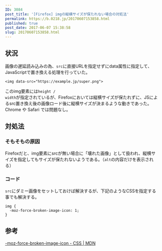```yaml
---
ID: 3084
post_title: '[Firefox] imgの縦横サイズが保たれない場合の対処法'
permalink: https://b.0218.jp/20170607153858.html
published: true
post_date: 2017-06-07 15:38:58
slug: 20170607153858.html
---
```

<h2>状況</h2>

画像の遅延読み込みの為、<code>src</code>に直接URLを指定せずにdata属性に指定して、JavaScriptで置き換える処理を行っていた。

<pre><code class="language-html">&lt;img data-src="https://example.jp/super.png"&gt;
</code></pre>

このimg要素には<code>height / width</code>が指定されているが、Firefoxにおいては縦横サイズが保たれずに、JSによるsrc置き換え後の画像ロード後に縦横サイズが決まるような動きであった。
Chrome や Safari では問題なし。

<h2>対処法</h2>

<h3>そもそもの原因</h3>

Firefoxだと、img要素にsrcが無い場合に「壊れた画像」として扱われ、縦横サイズを指定してもサイズが保たれないようである。（<code>alt</code>の内容だけを表示される）

<h3>コード</h3>

<code>src</code>にダミー画像をセットしておけば解決するが、下記のようなCSSを指定する事でも解決する。

<pre><code class="language-css">img {
  -moz-force-broken-image-icon: 1;
}
</code></pre>

<h2>参考</h2>

<a href="https://developer.mozilla.org/ja/docs/Web/CSS/-moz-force-broken-image-icon">-moz-force-broken-image-icon - CSS | MDN</a>